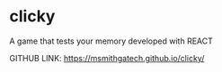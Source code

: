 # clicky
A game that tests your memory developed with REACT

GITHUB LINK:  https://msmithgatech.github.io/clicky/
